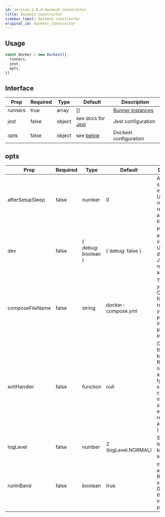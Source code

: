 ```yaml
---
id: version-1.0.4-dockest_constructor
title: Dockest constructor
sidebar_label: Dockest constructor
original_id: dockest_constructor
---
```


## Usage

```TypeScript
const docker = new Dockest({
  runners,
  jest,
  opts,
})
```

## Interface

| Prop    | Required | Type   | Default                               | Description                      |
| ------- | -------- | ------ | ------------------------------------- | -------------------------------- |
| runners | true     | array  | []                                    | [Runner instances](runner_redis) |
| jest    | false    | object | see docs for [Jest](jest)             | Jest configuration               |
| opts    | false    | object | see [below](dockest_constructor#opts) | Dockest configuration            |

## opts

| Prop            | Required | Type               | Default             | Description                                                                                                                                           |
| --------------- | -------- | ------------------ | ------------------- | ----------------------------------------------------------------------------------------------------------------------------------------------------- |
| afterSetupSleep | false    | number             | 0                   | Additional sleep after initial setup. Useful when resources require additional time to boot                                                           |
| dev             | false    | { debug: boolean } | { debug: false }    | Pauses Jest execution indefinitely. Useful for debugging Jest while resources are running                                                             |
| composeFileName | false    | string             | docker-compose.yml  | The name of your Compose file. This is required if you do **not** pass the image property for each Runner                                             |
| exitHandler     | false    | function           | null                | Callback that will run before exit. Received one argument of type { type: string, code?: number, signal?: any, error?: Error, reason?: any, p?: any } |
| logLevel        | false    | number             | 2 (logLevel.NORMAL) | Sets the log level between 0 and 4                                                                                                                    |
| runInBand       | false    | boolean            | true                | Initializes and runs the Runners in sequence. Disabling this could increase performance                                                               |
